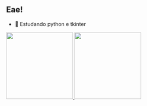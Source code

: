 ## Eae!

- 🌱 Estudando python e tkinter

 <div>
  <a href="https://github.com/G4rutti">
  <img height="180em" src="https://github-readme-stats.vercel.app/api?username=G4rutti&show_icons=true&theme=black&include_all_commits=true&count_private=true"/>
  <img height="180em" src="https://github-readme-stats.vercel.app/api/top-langs/?username=G4rutti&layout=compact&langs_count=7&theme=black"/>
</div>
